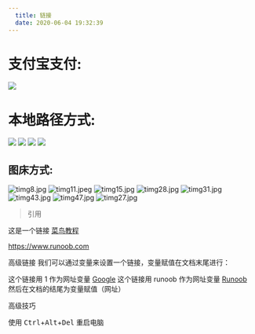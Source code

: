 ```yaml
---
  title: 链接
  date: 2020-06-04 19:32:39
---
```


<!-- 
    如果你的网站部署到的域名是根目录，则/images/图片文件.后缀名
    如果是子目录，则这里写 /hexo-private-blog-website/images/图片名称.后缀名
-->
# 支付宝支付:
![](/hexo-private-blog-website/images/alipay.jpg)

# 本地路径方式:
![](/hexo-private-blog-website/images/wechat.jpg)
![](/hexo-private-blog-website/images/wechat.jpg)
![](/hexo-private-blog-website/images/cover14.jpg)
![](/hexo-private-blog-website/images/cover21.jpg)

## 图床方式:
![timg8.jpg](http://ww1.sinaimg.cn/large/006DnxC4gy1gfghtem1gmj31hc0xcwln.jpg)
![timg11.jpeg](http://ww1.sinaimg.cn/large/006DnxC4gy1gfghtpcfg5j30zk0m8n0n.jpg)
![timg15.jpg](http://ww1.sinaimg.cn/large/006DnxC4gy1gfghu5de9rj31hc0xcdrl.jpg)
![timg28.jpg](http://ww1.sinaimg.cn/large/006DnxC4gy1gfghv8xtgyj31hc0u0gr1.jpg)
![timg31.jpg](http://ww1.sinaimg.cn/large/006DnxC4gy1gfghvgsv5lj31hc0u0q8y.jpg)
![timg43.jpg](http://ww1.sinaimg.cn/large/006DnxC4gy1gfghwjw4saj31hc0u0gsr.jpg)
![timg47.jpg](http://ww1.sinaimg.cn/large/006DnxC4gy1gfghx7gfs1j31hc0u0afn.jpg)
![timg27.jpg](http://ww1.sinaimg.cn/large/006DnxC4gy1gfghxgck5gj31hc0u0dim.jpg)

>引用

这是一个链接 [菜鸟教程](https://www.runoob.com)

<https://www.runoob.com>

高级链接
我们可以通过变量来设置一个链接，变量赋值在文档末尾进行：

这个链接用 1 作为网址变量 [Google][1]
这个链接用 runoob 作为网址变量 [Runoob][runoob]
然后在文档的结尾为变量赋值（网址）

  [1]: http://www.google.com/
  [runoob]: http://www.runoob.com/

高级技巧

使用 <kbd>Ctrl</kbd>+<kbd>Alt</kbd>+<kbd>Del</kbd> 重启电脑

